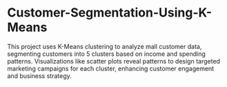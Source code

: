 # Customer-Segmentation-Using-K-Means
This project uses K-Means clustering to analyze mall customer data, segmenting customers into 5 clusters based on income and spending patterns. Visualizations like scatter plots reveal patterns to design targeted marketing campaigns for each cluster, enhancing customer engagement and business strategy.
